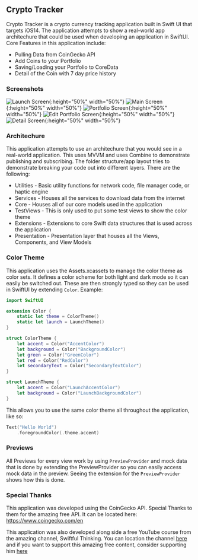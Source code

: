 ## Crypto Tracker

Crypto Tracker is a crypto currency tracking application built in Swift UI that targets iOS14. The application attempts to show a real-world app architechure that could be used when developing an application in SwiftUI. Core Features in this application include:

* Pulling Data from CoinGecko API
* Add Coins to your Portfolio
* Saving/Loading your Portfolio to CoreData
* Detail of the Coin with 7 day price history

### Screenshots

![Launch Screen](screenshots/launch.png?raw=true){:height="50%" width="50%"}
![Main Screen](screenshots/all-coins.png?raw=true){:height="50%" width="50%"}
![Portfolio Screen](screenshots/portfolio.png?raw=true){:height="50%" width="50%"}
![Edit Portfolio Screen](screenshots/edit-portfolio.png?raw=true){:height="50%" width="50%"}
![Detail Screen](screenshots/detail.png?raw=true){:height="50%" width="50%"}

### Architechure

This application attempts to use an architechure that you would see in a real-world application. This uses MVVM and uses Combine to demonstrate publishing and subscribing. The folder structure/app layout tries to demonstrate breaking your code out into different layers. There are the following:

* Utilities - Basic utility functions for network code, file manager code, or haptic engine
* Services - Houses all the services to download data from the internet
* Core - Houses all of our core models used in the application
* TestViews - This is only used to put some test views to show the color theme
* Extensions - Extensions to core Swift data structures that is used across the application
* Presentation - Presentation layer that houses all the Views, Components, and View Models

### Color Theme

This application uses the Assets.xcassets to manage the color theme as color sets. It defines a color scheme for both light and dark mode so it can easily be switched out. These are then strongly typed so they can be used in SwiftUI by extending `Color`. Example:

```swift
import SwiftUI

extension Color {
    static let theme = ColorTheme()
    static let launch = LaunchTheme()
}

struct ColorTheme {
    let accent = Color("AccentColor")
    let background = Color("BackgroundColor")
    let green = Color("GreenColor")
    let red = Color("RedColor")
    let secondaryText = Color("SecondaryTextColor")
}

struct LaunchTheme {
    let accent = Color("LaunchAccentColor")
    let background = Color("LaunchBackgroundColor")
}
```

This allows you to use the same color theme all throughout the application, like so:
```swift
Text("Hello World")
    .foregroundColor(.theme.accent)
```

### Previews

All Previews for every view work by using `PreviewProvider` and mock data that is done by extending the PreviewProvider so you can easily access mock data in the preview. Seeing the extension for the `PreviewProvider` shows how this is done.

### Special Thanks

This application was developed using the CoinGecko API. Special Thanks to them for the amazing free API. It can be located here: https://www.coingecko.com/en

This application was also developed along side a free YouTube course from the amazing channel, Swiftful Thinking. You can location the channel [here](https://www.youtube.com/channel/UCp25X4LzOLaksp5qY0YMUzg) and if you want to support this amazing free content, consider supporting him [here](https://www.buymeacoffee.com/nicksarno)

